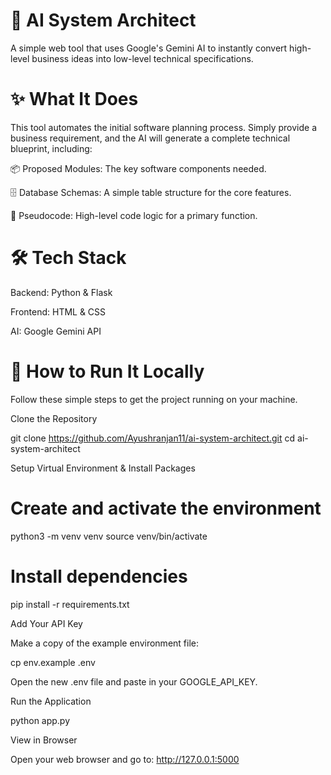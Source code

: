# 🤖 AI System Architect
A simple web tool that uses Google's Gemini AI to instantly convert high-level business ideas into low-level technical specifications.

# ✨ What It Does
This tool automates the initial software planning process. Simply provide a business requirement, and the AI will generate a complete technical blueprint, including:

📦 Proposed Modules: The key software components needed.

🗄️ Database Schemas: A simple table structure for the core features.

📄 Pseudocode: High-level code logic for a primary function.

# 🛠️ Tech Stack
Backend: Python & Flask

Frontend: HTML & CSS

AI: Google Gemini API

# 🚀 How to Run It Locally
Follow these simple steps to get the project running on your machine.

Clone the Repository

git clone https://github.com/Ayushranjan11/ai-system-architect.git
cd ai-system-architect

Setup Virtual Environment & Install Packages

# Create and activate the environment
python3 -m venv venv
source venv/bin/activate

# Install dependencies
pip install -r requirements.txt

Add Your API Key

Make a copy of the example environment file:

cp env.example .env

Open the new .env file and paste in your GOOGLE_API_KEY.

Run the Application

python app.py

View in Browser

Open your web browser and go to: http://127.0.0.1:5000
